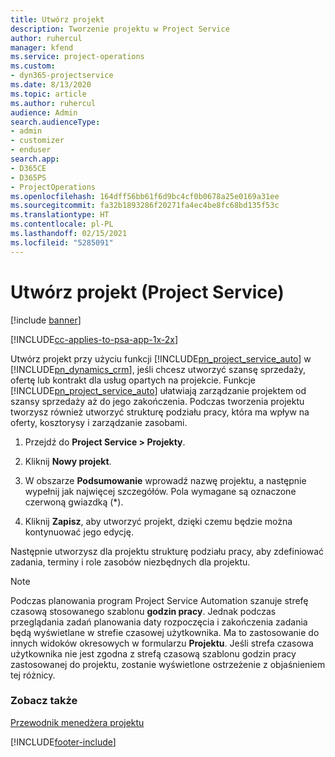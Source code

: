 ```yaml
---
title: Utwórz projekt
description: Tworzenie projektu w Project Service
author: ruhercul
manager: kfend
ms.service: project-operations
ms.custom:
- dyn365-projectservice
ms.date: 8/13/2020
ms.topic: article
ms.author: ruhercul
audience: Admin
search.audienceType:
- admin
- customizer
- enduser
search.app:
- D365CE
- D365PS
- ProjectOperations
ms.openlocfilehash: 164dff56bb61f6d9bc4cf0b0678a25e0169a31ee
ms.sourcegitcommit: fa32b1893286f20271fa4ec4be8fc68bd135f53c
ms.translationtype: HT
ms.contentlocale: pl-PL
ms.lasthandoff: 02/15/2021
ms.locfileid: "5285091"
---
```

# <a name="create-a-project-project-service"></a>Utwórz projekt (Project Service)

[!include [banner](../includes/psa-now-project-operations.md)]

[!INCLUDE[cc-applies-to-psa-app-1x-2x](../includes/cc-applies-to-psa-app-1x-2x.md)]

Utwórz projekt przy użyciu funkcji [!INCLUDE[pn_project_service_auto](../includes/pn-project-service-auto.md)] w [!INCLUDE[pn_dynamics_crm](../includes/pn-dynamics-crm.md)], jeśli chcesz utworzyć szansę sprzedaży, ofertę lub kontrakt dla usług opartych na projekcie. Funkcje [!INCLUDE[pn_project_service_auto](../includes/pn-project-service-auto.md)] ułatwiają zarządzanie projektem od szansy sprzedaży aż do jego zakończenia. Podczas tworzenia projektu tworzysz również utworzyć strukturę podziału pracy, która ma wpływ na oferty, kosztorysy i zarządzanie zasobami.  
  
1.  Przejdź do **Project Service > Projekty**.  
  
2.  Kliknij **Nowy projekt**.  
  
3.  W obszarze **Podsumowanie** wprowadź nazwę projektu, a następnie wypełnij jak najwięcej szczegółów. Pola wymagane są oznaczone czerwoną gwiazdką (*).  
  
4.  Kliknij **Zapisz**, aby utworzyć projekt, dzięki czemu będzie można kontynuować jego edycję.  
  
Następnie utworzysz dla projektu strukturę podziału pracy, aby zdefiniować zadania, terminy i role zasobów niezbędnych dla projektu.  

> [!NOTE]
> Podczas planowania program Project Service Automation szanuje strefę czasową stosowanego szablonu **godzin pracy**. Jednak podczas przeglądania zadań planowania daty rozpoczęcia i zakończenia zadania będą wyświetlane w strefie czasowej użytkownika. Ma to zastosowanie do innych widoków okresowych w formularzu **Projektu**. Jeśli strefa czasowa użytkownika nie jest zgodna z strefą czasową szablonu godzin pracy zastosowanej do projektu, zostanie wyświetlone ostrzeżenie z objaśnieniem tej różnicy. 
  
### <a name="see-also"></a>Zobacz także  
 [Przewodnik menedżera projektu](../psa/project-manager-guide.md)


[!INCLUDE[footer-include](../includes/footer-banner.md)]